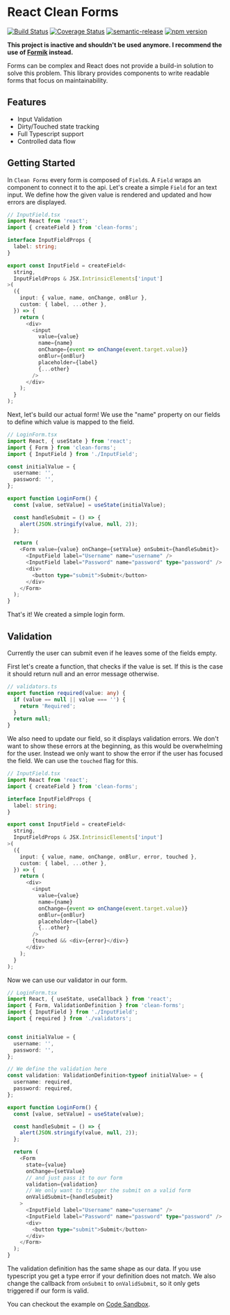 # React Clean Forms

[![Build Status](https://travis-ci.org/TobiasWalle/clean-forms.svg?branch=master)](https://travis-ci.org/TobiasWalle/clean-forms)
[![Coverage Status](https://coveralls.io/repos/github/TobiasWalle/clean-forms/badge.svg?branch=master)](https://coveralls.io/github/TobiasWalle/clean-forms?branch=master)
[![semantic-release](https://img.shields.io/badge/%20%20%F0%9F%93%A6%F0%9F%9A%80-semantic--release-e10079.svg)](https://github.com/semantic-release/semantic-release)
[![npm version](https://badge.fury.io/js/clean-forms.svg)](https://badge.fury.io/js/clean-forms)


**This project is inactive and shouldn't be used anymore. I recommend the use of [Formik](https://formik.org/) instead.**


Forms can be complex and React does not provide a build-in solution to solve this
problem. This library provides components to write readable forms that focus
on maintainability.

## Features

- Input Validation
- Dirty/Touched state tracking
- Full Typescript support
- Controlled data flow

## Getting Started

In `Clean Forms` every form is composed of `Field`s. A `Field` wraps an component
to connect it to the api. Let's create a simple `Field` for an text input.
We define how the given value is rendered and updated and how errors are displayed.

```typescript jsx
// InputField.tsx
import React from 'react';
import { createField } from 'clean-forms';

interface InputFieldProps {
  label: string;
}

export const InputField = createField<
  string,
  InputFieldProps & JSX.IntrinsicElements['input']
>(
  ({
    input: { value, name, onChange, onBlur },
    custom: { label, ...other },
  }) => {
    return (
      <div>
        <input
          value={value}
          name={name}
          onChange={event => onChange(event.target.value)}
          onBlur={onBlur}
          placeholder={label}
          {...other}
        />
      </div>
    );
  }
);
```

Next, let's build our actual form! We use the "name" property on our fields to define which
value is mapped to the field.

```typescript jsx
// LoginForm.tsx
import React, { useState } from 'react';
import { Form } from 'clean-forms';
import { InputField } from './InputField';

const initialValue = {
  username: '',
  password: '',
};

export function LoginForm() {
  const [value, setValue] = useState(initialValue);

  const handleSubmit = () => {
    alert(JSON.stringify(value, null, 2));
  };

  return (
    <Form value={value} onChange={setValue} onSubmit={handleSubmit}>
      <InputField label="Username" name="username" />
      <InputField label="Password" name="password" type="password" />
      <div>
        <button type="submit">Submit</button>
      </div>
    </Form>
  );
}
```

That's it! We created a simple login form. 

## Validation
Currently the user can 
submit even if he leaves some of the fields empty.

First let's create a function, that checks if the value is set.
If this is the case it should return null and an error message otherwise.

```typescript
// validators.ts
export function required(value: any) {
  if (value == null || value === '') {
    return 'Required';
  }
  return null;
}
```

We also need to update our field, so it displays validation errors.
We don't want to show these errors at the beginning, as this would be
overwhelming for the user. Instead we only want to show the error
if the user has focused the field. We can use the `touched` flag for this.


```typescript jsx
// InputField.tsx
import React from 'react';
import { createField } from 'clean-forms';

interface InputFieldProps {
  label: string;
}

export const InputField = createField<
  string,
  InputFieldProps & JSX.IntrinsicElements['input']
>(
  ({
    input: { value, name, onChange, onBlur, error, touched },
    custom: { label, ...other },
  }) => {
    return (
      <div>
        <input
          value={value}
          name={name}
          onChange={event => onChange(event.target.value)}
          onBlur={onBlur}
          placeholder={label}
          {...other}
        />
        {touched && <div>{error}</div>}
      </div>
    );
  }
);
```

Now we can use our validator in our form.

```typescript jsx
// LoginForm.tsx
import React, { useState, useCallback } from 'react';
import { Form, ValidationDefinition } from 'clean-forms';
import { InputField } from './InputField';
import { required } from './validators';


const initialValue = {
  username: '',
  password: '',
};

// We define the validation here
const validation: ValidationDefinition<typeof initialValue> = {
  username: required,
  password: required,
};

export function LoginForm() {
  const [value, setValue] = useState(value);

  const handleSubmit = () => {
    alert(JSON.stringify(value, null, 2));
  };

  return (
    <Form
      state={value}
      onChange={setValue}
      // and just pass it to our form
      validation={validation}
      // We only want to trigger the submit on a valid form
      onValidSubmit={handleSubmit}
    >
      <InputField label="Username" name="username" />
      <InputField label="Password" name="password" type="password" />
      <div>
        <button type="submit">Submit</button>
      </div>
    </Form>
  );
}
```

The validation definition has the same shape as our data. If you use typescript
you get a type error if your definition does not match. We also change the callback
from `onSubmit` to `onValidSubmit`, so it only gets triggered if our form is valid.

You can checkout the example on [Code Sandbox](https://codesandbox.io/s/2p692n3y2r).
